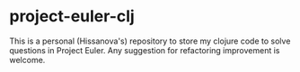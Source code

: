 # project-euler-clj

This is a personal (Hissanova's) repository to store my clojure code to solve questions in Project Euler.
Any suggestion for refactoring improvement is welcome.

